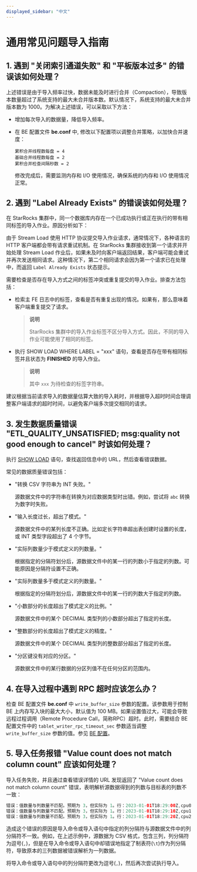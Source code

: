 ```yaml
---
displayed_sidebar: "中文"
---
```


# 通用常见问题导入指南

## 1. 遇到 "关闭索引通道失败" 和 "平板版本过多" 的错误该如何处理？

上述错误是由于导入频率过快，数据未能及时进行合并（Compaction），导致版本数量超过了系统支持的最大未合并版本数。默认情况下，系统支持的最大未合并版本数为 1000。为解决上述错误，可以采取以下方法：

- 增加每次导入的数据量，降低导入频率。

- 在 BE 配置文件 **be.conf** 中, 修改以下配置项以调整合并策略，以加快合并速度：

    ```Plain
    累积合并线程数每盘 = 4
    基础合并线程数每盘 = 2
    累积合并检查间隔秒数 = 2
    ```

  修改完成后，需要监测内存和 I/O 使用情况，确保系统的内存和 I/O 使用情况正常。

## 2. 遇到 "Label Already Exists" 的错误该如何处理？

在 StarRocks 集群中，同一个数据库内存在一个已成功执行或正在执行的带有相同标签的导入作业。原因分析如下：

由于 Stream Load 使用 HTTP 协议提交导入作业请求，通常情况下，各种语言的 HTTP 客户端都会带有请求重试机制。在 StarRocks 集群接收到第一个请求并开始处理 Stream Load 作业后，如果未及时向客户端返回结果，客户端可能会重试并再次发送相同请求。这种情况下，第二个相同请求会因为第一个请求已在处理中，而返回 `Label Already Exists` 状态提示。

需要检查是否存在导入方式之间的标签冲突或重复提交的导入作业。排查方法包括：

- 检索主 FE 日志中的标签，查看是否有重复出现的情况。如果有，那么意味着客户端重复提交了请求。

  > **说明**
  >
  > StarRocks 集群中的导入作业标签不区分导入方式。因此，不同的导入作业可能使用了相同的标签。

- 执行 SHOW LOAD WHERE LABEL = "xxx" 语句，查看是否存在带有相同标签并且状态为 **FINISHED** 的导入作业。

  > **说明**
  >
  > 其中 `xxx` 为待检查的标签字符串。

建议根据当前请求导入的数据量估算大致的导入耗时，并根据导入超时时间合理调整客户端请求的超时时间，以避免客户端多次提交相同的请求。

## 3. 发生数据质量错误 "ETL_QUALITY_UNSATISFIED; msg:quality not good enough to cancel" 时该如何处理？

执行 [SHOW LOAD](../../sql-reference/sql-statements/data-manipulation/SHOW_LOAD.md) 语句，查找返回信息中的 URL，然后查看错误数据。

常见的数据质量错误包括：

- "转换 CSV 字符串为 INT 失败。"
  
  源数据文件中的字符串在转换为对应数据类型时出错。例如，尝试将 `abc` 转换为数字时失败。

- "输入长度过长，超出了模式。"
  
  源数据文件中的某列长度不正确。比如定长字符串超出表创建时设置的长度，或 INT 类型字段超出了 4 个字节。

- "实际列数量少于模式定义的列数量。"
  
  根据指定的分隔符划分后，源数据文件中的某一行的列数小于指定的列数。可能原因是分隔符设置不正确。

- "实际列数量多于模式定义的列数量。"
  
  根据指定的分隔符划分后，源数据文件中的某一行的列数大于指定的列数。

- "小数部分的长度超出了模式定义的比例。"
  
  源数据文件中的某个 DECIMAL 类型列的小数部分超出了指定的长度。

- "整数部分的长度超出了模式定义的精度。"
  
  源数据文件中的某个 DECIMAL 类型列的整数部分超出了指定的长度。
  
- "分区键没有对应的分区。"
  
  源数据文件中的某行数据的分区列值不在任何分区的范围内。

## 4. 在导入过程中遇到 RPC 超时应该怎么办？

检查 BE 配置文件 **be.conf** 中 `write_buffer_size` 参数的配置。该参数用于控制 BE 上内存写入块的最大大小，默认值为 100 MB。如果设置值过大，可能会导致远程过程调用（Remote Procedure Call，简称RPC）超时。此时，需要结合 BE 配置文件中的 `tablet_writer_rpc_timeout_sec` 参数适当调整 `write_buffer_size` 参数的值。参见 [BE 配置](../../loading/Loading_intro.md#be-配置)。

## 5. 导入任务报错 "Value count does not match column count" 应该如何处理？

导入任务失败，并且通过查看错误详情的 URL 发现返回了 "Value count does not match column count" 错误，表明解析源数据得到的列数与目标表的列数不一致：

```Java
错误：值数量与列数量不匹配。预期为 3，但实际为 1。行：2023-01-01T18:29:00Z,cpu0,80.99
错误：值数量与列数量不匹配。预期为 3，但实际为 1。行：2023-01-01T18:29:10Z,cpu1,75.23
错误：值数量与列数量不匹配。预期为 3，但实际为 1。行：2023-01-01T18:29:20Z,cpu2,59.44
```

造成这个错误的原因是导入命令或导入语句中指定的列分隔符与源数据文件中的列分隔符不一致。例如，在上述示例中，源数据为 CSV 格式，包含三列，列分隔符为逗号(`,`)，但是在导入命令或导入语句中却错误地指定了制表符(`\t`)作为列分隔符，导致原本的三列数据被错误解析为一列数据。

将导入命令或导入语句中的列分隔符更改为逗号(`,`)，然后再次尝试执行导入。